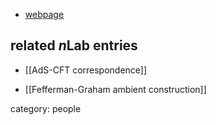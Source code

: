 

* [webpage](http://www.theorie.physik.uni-muenchen.de/cosmology/members/former_mem/solodukhin/index.html)

## related $n$Lab entries

* [[AdS-CFT correspondence]]

* [[Fefferman-Graham ambient construction]]

category: people